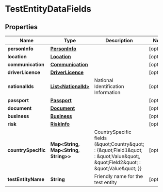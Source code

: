 

# TestEntityDataFields


## Properties

| Name | Type | Description | Notes |
|------------ | ------------- | ------------- | -------------|
|**personInfo** | [**PersonInfo**](PersonInfo.md) |  |  [optional] |
|**location** | [**Location**](Location.md) |  |  [optional] |
|**communication** | [**Communication**](Communication.md) |  |  [optional] |
|**driverLicence** | [**DriverLicence**](DriverLicence.md) |  |  [optional] |
|**nationalIds** | [**List&lt;NationalId&gt;**](NationalId.md) | National Identification Information |  [optional] |
|**passport** | [**Passport**](Passport.md) |  |  [optional] |
|**document** | [**Document**](Document.md) |  |  [optional] |
|**business** | [**Business**](Business.md) |  |  [optional] |
|**risk** | [**RiskInfo**](RiskInfo.md) |  |  [optional] |
|**countrySpecific** | **Map&lt;String, Map&lt;String, String&gt;&gt;** | CountrySpecific fields  {\&quot;Country\&quot; : {\&quot;Field1\&quot; : \&quot;Value\&quot;,  \&quot;Field2\&quot; : \&quot;Value\&quot;  }} |  [optional] |
|**testEntityName** | **String** | Friendly name for the test entity |  [optional] |



